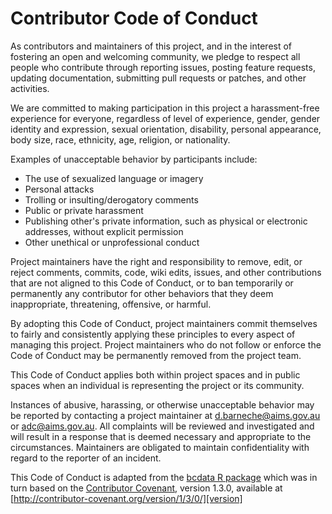 # Contributor Code of Conduct

As contributors and maintainers of this project, and in the interest of
fostering an open and welcoming community, we pledge to respect all people who
contribute through reporting issues, posting feature requests, updating
documentation, submitting pull requests or patches, and other activities.

We are committed to making participation in this project a harassment-free
experience for everyone, regardless of level of experience, gender, gender
identity and expression, sexual orientation, disability, personal appearance,
body size, race, ethnicity, age, religion, or nationality.

Examples of unacceptable behavior by participants include:

* The use of sexualized language or imagery
* Personal attacks
* Trolling or insulting/derogatory comments
* Public or private harassment
* Publishing other's private information, such as physical or electronic
  addresses, without explicit permission
* Other unethical or unprofessional conduct

Project maintainers have the right and responsibility to remove, edit, or
reject comments, commits, code, wiki edits, issues, and other contributions
that are not aligned to this Code of Conduct, or to ban temporarily or
permanently any contributor for other behaviors that they deem inappropriate,
threatening, offensive, or harmful.

By adopting this Code of Conduct, project maintainers commit themselves to
fairly and consistently applying these principles to every aspect of managing
this project. Project maintainers who do not follow or enforce the Code of
Conduct may be permanently removed from the project team.

This Code of Conduct applies both within project spaces and in public spaces
when an individual is representing the project or its community.

Instances of abusive, harassing, or otherwise unacceptable behavior may be
reported by contacting a project maintainer at d.barneche@aims.gov.au or adc@aims.gov.au. All complaints will be reviewed and investigated 
and will result in a response that is deemed necessary and appropriate to the 
circumstances. Maintainers are obligated to maintain confidentiality with
regard to the reporter of an incident.

This Code of Conduct is adapted from the [bcdata R package][bcdata] which was
in turn based on the [Contributor Covenant][homepage],
version 1.3.0, available at
[http://contributor-covenant.org/version/1/3/0/][version]

[bcdata]: https://github.com/bcgov/bcdata
[homepage]: http://contributor-covenant.org
[version]: http://contributor-covenant.org/version/1/3/0/
